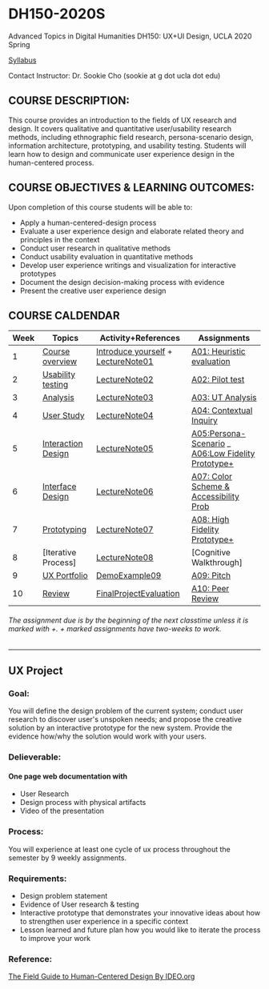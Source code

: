 # DH150-2020S
Advanced Topics in Digital Humanities DH150: UX+UI Design, UCLA 2020 Spring

[Syllabus](https://docs.google.com/document/d/1vIHec0_vZwU0kQBIk6ep6f-zLTa8CFABCsWzZH8VGp4/edit?usp=sharing)

Contact Instructor: Dr. Sookie Cho (sookie at g dot ucla dot edu)

## COURSE DESCRIPTION:
This course provides an introduction to the fields of UX research and design. It covers qualitative and quantitative user/usability research methods, including ethnographic field research, persona-scenario design, information architecture, prototyping, and usability testing. Students will learn how to design and communicate user experience design in the human-centered process.

## COURSE OBJECTIVES & LEARNING OUTCOMES:
Upon completion of this course students will be able to:
- Apply a human-centered-design process 
- Evaluate a user experience design and elaborate related theory and principles in the context
- Conduct user research in qualitative methods
- Conduct usability evaluation in quantitative methods
- Develop user experience writings and visualization for interactive prototypes
- Document the design decision-making process with evidence
- Present the creative user experience design

## COURSE CALDENDAR

Week    |       Topics      |   Activity+References      |   Assignments 
--------|-------------------|--------------------------|------------------------
1       | [Course overview](https://drive.google.com/open?id=1oVQZCIJSUu5e9IBVJG0XQGA9aGxTNXvlD0jiTZBqODw) | [Introduce yourself](https://forms.gle/hgqHZtjrGnYp6VSVA) + [LectureNote01](https://github.com/UX-UI-Design-Lab/DH150-wikis/wiki/LectureNote01)| [A01: Heuristic evaluation](https://drive.google.com/file/d/1osfn4W441-0e0JkM66creKbx06Rs8PBa/view?usp=sharing)
2       | [Usability testing](https://docs.google.com/presentation/d/1rzDBZPBcBIE8DxgI2FoMAPYTHSSJm7mfXalz5myL--g/edit?usp=sharing)  | [LectureNote02](https://github.com/UX-UI-Design-Lab/DH150-wikis/wiki/LectureNote02) | [A02: Pilot test](https://drive.google.com/open?id=1eRsb4nMkKsG5oFfpSeJSskZLRldLUzOKnT1sWeyzrg4)
3       | [Analysis](https://drive.google.com/open?id=1FMLgyzdr_VtYcuiiIAd6GQwp14QJq2hqoeGZMyXPQOE)  | [LectureNote03](https://github.com/UX-UI-Design-Lab/DH150-wikis/wiki/LectureNote03) | [A03: UT Analysis](https://drive.google.com/open?id=1kP_AxMkvy8cG5-xHeuO3RkgBwHgtTfRgz151SyNcsig)
4       | [User Study](https://docs.google.com/presentation/d/1FYQf5P2qbtFi1OAA_ruUAFQdAxqdSTWXJOTQWKnQxE4/edit?usp=sharing) | [LectureNote04](https://github.com/UX-UI-Design-Lab/DH150-wikis/wiki/LectureNote05) | [A04: Contextual Inquiry](https://drive.google.com/open?id=1aI4VAzWyX_lv9ct7wbr5dYYNEFFQiGBs5OA9u3lM9SE) 
5       | [Interaction Design](https://docs.google.com/presentation/d/14P7um0_VNF3x7QHCkePEW3wE1K3bnDhT3mAlOoXzmaM/edit?usp=sharing) | [LectureNote05](https://github.com/UX-UI-Design-Lab/DH150-wikis/wiki/LectureNote06) | [A05:Persona-Scenario](https://docs.google.com/document/d/1E6C7vnNjxS85XeHNsrg0c1LOKXAuDgF53jQJV6cceWc/edit?usp=sharing) _ [A06:Low Fidelity Prototype+](https://docs.google.com/document/d/1yywiX303FbT4SA3UDE9Yg7Q1ehYvaMXJOYLF4cqscMs/edit?usp=sharing)
6       | [Interface Design](https://docs.google.com/presentation/d/1qOa9PBfOtO2GKHRncX8xuRG3eE2WS7X18muXufhD8aU/edit?usp=sharing)  | [LectureNote06](https://github.com/UX-UI-Design-Lab/DH150-wikis/wiki/LectureNote06:-Interface-Design) | [A07: Color Scheme & Accessibility Prob](#)
7       | [Prototyping](https://docs.google.com/presentation/d/1nBaAmRynXH2ga_5tfJBFwPwCQEnGIf09oJt1Q9_o-LM/edit?usp=sharing) | [LectureNote07](https://github.com/UX-UI-Design-Lab/DH150-2019F/wiki/LectureNote07) | [A08: High Fidelity Prototype+](https://docs.google.com/document/d/1LltO1JjHY3sNvBx4Td5mKKoV5-ZhzHtby1V2-4lPnSo/edit?usp=sharing)
8       | [Iterative Process] | [LectureNote08](https://github.com/UX-UI-Design-Lab/DH150-2020W/wiki/LectureNote-Week08) | [Cognitive Walkthrough]
9       | [UX Portfolio](https://docs.google.com/presentation/d/1Db_THpHtLrG1aPdbeVjtdN65IbdqmRJEOICGHhH3_r0/edit?usp=sharing) | [DemoExample09](https://ux-ui-design-lab.github.io/DH150-demo-2020W/) | [A09: Pitch](https://docs.google.com/document/d/1mpoWvFlYYbBKdd1jH14gEwKGOi-H3TupgB4VlLTjx6M/edit?usp=sharing)
10      | [Review](#) | [FinalProjectEvaluation](https://docs.google.com/forms/d/e/1FAIpQLSfHrSry2JjSRz0Ez8tzmSQ87gQEiN3mYkxP6o4WrNVJHBd_TA/viewform?usp=sf_link) | [A10: Peer Review](https://docs.google.com/document/d/1TVe194HGjYE4HpVKa6Q5PNX3Zoz0tlcoDeTfWflQwEw/edit?usp=sharing)

###### The assignment due is by the beginning of the next classtime unless it is marked with +. + marked assignments have two-weeks to work.

---

## UX Project 
### Goal:
You will define the design problem of the current system; conduct user research to discover user's unspoken needs; and propose the creative solution by an interactive prototype for the new system. Provide the evidence how/why the solution would work with your users. 

### Delieverable:
#### One page web documentation with
* User Research
* Design process with physical artifacts
* Video of the presentation

### Process:
You will experience at least one cycle of ux process throughout the semester by 9 weekly assignments. 

### Requirements: 
- Design problem statement
- Evidence of User research & testing
- Interactive prototype that demonstrates your innovative ideas about how to strengthen user experience in a specific context
- Lesson learned and future plan how you would like to iterate the process to improve your work

### Reference:
[The Field Guide to Human-Centered Design By IDEO.org](http://d1r3w4d5z5a88i.cloudfront.net/assets/guide/Field%20Guide%20to%20Human-Centered%20Design_IDEOorg_English-ee47a1ed4b91f3252115b83152828d7e.pdf)
